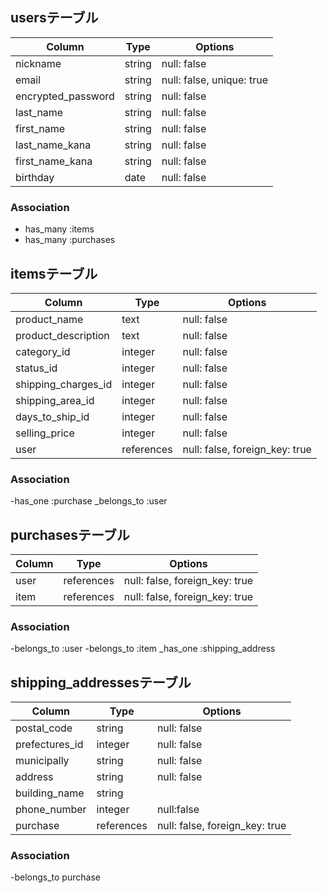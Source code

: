## usersテーブル

| Column                | Type    |    Options                |
| --------------------- | ------- | ------------------------- |
| nickname              | string  | null: false               |
| email                 | string  | null: false, unique: true |
| encrypted_password    | string  | null: false               |
| last_name             | string  | null: false               |
| first_name            | string  | null: false               |
| last_name_kana        | string  | null: false               |
| first_name_kana       | string  | null: false               |
| birthday              |  date   | null: false               |

### Association
- has_many :items
- has_many :purchases

## itemsテーブル

| Column             | Type      | Options                       |
|--------------------|-----------|-------------------------------|
| product_name       | text      | null: false                   |
|product_description | text      | null: false                   |
| category_id        | integer   | null: false                   |
| status_id          | integer   | null: false                   |
| shipping_charges_id| integer   | null: false                   |
| shipping_area_id   | integer   | null: false                   |
| days_to_ship_id    | integer   | null: false                   |
| selling_price      | integer   | null: false                   |
| user               | references| null: false, foreign_key: true|

### Association
-has_one :purchase
_belongs_to :user

## purchasesテーブル

| Column |Type      |Options                        |
|--------|----------|-------------------------------|
|user    |references| null: false, foreign_key: true|
|item    |references| null: false, foreign_key: true|

### Association
-belongs_to :user
-belongs_to :item
_has_one :shipping_address

## shipping_addressesテーブル
|Column        |Type      |Options                        |
|--------------|----------|-------------------------------|
|postal_code   |string    | null: false                   |
|prefectures_id|integer   | null: false                   |
|municipally   |string    | null: false                   |
|address       |string    | null: false                   |
|building_name |string    |                               |
|phone_number  |integer   | null:false                    |
|purchase      |references| null: false, foreign_key: true|

### Association
-belongs_to purchase